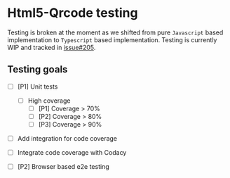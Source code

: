 # Html5-Qrcode testing

Testing is broken at the moment as we shifted from pure `Javascript` based
implementation to `Typescript` based implementation. Testing is currently WIP
and tracked in [issue#205](https://github.com/mebjas/html5-qrcode/issues/205).

## Testing goals
 - [ ] [P1] Unit tests
   - [ ] High coverage
     - [ ] [P1] Coverage > 70%
     - [ ] [P2] Coverage > 80%
     - [ ] [P3] Coverage > 90%
  - [ ] Add integration for code coverage
  - [ ] Integrate code coverage with Codacy

 - [ ] [P2] Browser based e2e testing
     